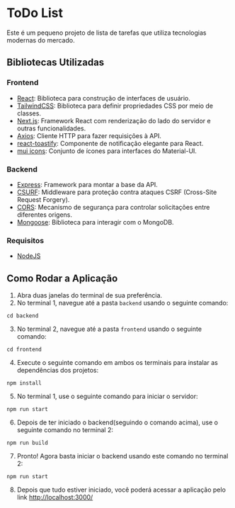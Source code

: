 # ToDo List

Este é um pequeno projeto de lista de tarefas que utiliza tecnologias modernas do mercado.

## Bibliotecas Utilizadas

### Frontend

- [React](https://reactjs.org/): Biblioteca para construção de interfaces de usuário.
- [TailwindCSS](https://tailwindcss.com/): Biblioteca para definir propriedades CSS por meio de classes.
- [Next.js](https://nextjs.org/): Framework React com renderização do lado do servidor e outras funcionalidades.
- [Axios](https://axios-http.com/): Cliente HTTP para fazer requisições à API.
- [react-toastify](https://fkhadra.github.io/react-toastify/): Componente de notificação elegante para React.
- [mui icons](https://mui.com/components/icons/): Conjunto de ícones para interfaces do Material-UI.

### Backend

- [Express](https://expressjs.com/): Framework para montar a base da API.
- [CSURF](https://www.npmjs.com/package/csurf): Middleware para proteção contra ataques CSRF (Cross-Site Request Forgery).
- [CORS](https://developer.mozilla.org/en-US/docs/Web/HTTP/CORS): Mecanismo de segurança para controlar solicitações entre diferentes origens.
- [Mongoose](https://mongoosejs.com/): Biblioteca para interagir com o MongoDB.

### Requisitos

- [NodeJS](https://nodejs.org/)

## Como Rodar a Aplicação

1. Abra duas janelas do terminal de sua preferência.
2. No terminal 1, navegue até a pasta `backend` usando o seguinte comando:
```
cd backend
```
3. No terminal 2, navegue até a pasta `frontend` usando o seguinte comando:
```
cd frontend
```
4. Execute o seguinte comando em ambos os terminais para instalar as dependências dos projetos:
```
npm install
```
5. No terminal 1, use o seguinte comando para iniciar o servidor:
```
npm run start
```

6. Depois de ter iniciado o backend(seguindo o comando acima), use o seguinte comando no terminal 2:
```
npm run build
```
7. Pronto! Agora basta iniciar o backend usando este comando no terminal 2:
```
npm run start
```
8. Depois que tudo estiver iniciado, você poderá acessar a aplicação pelo link [http://localhost:3000/](http://localhost:3000/)
